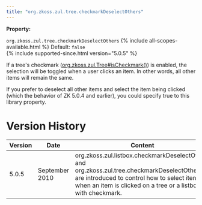 ```yaml
---
title: "org.zkoss.zul.tree.checkmarkDeselectOthers"
---
```


**Property:**

`org.zkoss.zul.tree.checkmarkDeselectOthers`
{% include all-scopes-available.html %}
Default: `false`  
{% include supported-since.html version="5.0.5" %}

If a tree's checkmark
([org.zkoss.zul.Tree#isCheckmark()](https://www.zkoss.org/javadoc/latest/zk/org/zkoss/zul/Tree.html#isCheckmark())) is
enabled, the selection will be toggled when a user clicks an item. In
other words, all other items will remain the same.

If you prefer to deselect all other items and select the item being
clicked (which the behavior of ZK 5.0.4 and earlier), you could specify
true to this library property.

# Version History

| Version | Date           | Content                                                                                                                                                                                                   |
|---------|----------------|-----------------------------------------------------------------------------------------------------------------------------------------------------------------------------------------------------------|
| 5.0.5   | September 2010 | org.zkoss.zul.listbox.checkmarkDeselectOthers and org.zkoss.zul.tree.checkmarkDeselectOthers are introduced to control how to select items when an item is clicked on a tree or a listbox with checkmark. |
